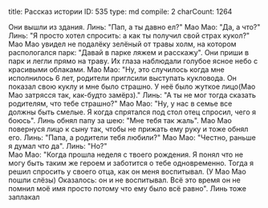 title:          Рассказ истории
ID:             535
type:           md
compile:        2
charCount:      1264


Они вышли из здания.
Линь: "Пап, а ты давно ел?"
Мао Мао: "Да, а что?"
Линь: "Я просто хотел спросить: а как ты получил свой страх кукол?"
Мао Мао увидел не подалёку зелёный от травы холм, на котором распологался парк: "Давай в парке ляжем и расскажу".
Они приши в парк и легли прямо на траву. Их глаза наблюдали голубое ясное небо с красивыми облаками.
Мао Мао: "Ну, это случилось когда мне исполнилось 6 лет, родители приглсили выступать кукловода. Он показал свою куклу и мне было страшно. У неё было жуткое лицо(Мао Мао затрясся так, как-будто замёрз)."
Линь: "А ты не мог тогда сказать родителям, что тебе страшно?"
Мао Мао: "Ну, у нас в семье все должны быть смелые. Я когда спрятался под стол отец спросил, чего я боюсь".
Линь обнял папу за шею: "Мне тебя так жаль".
Мао Мао повернуся лицо к сыну так, чтобы не прижать ему руку и тоже обнял его.
Линь: "Папа, а родители тебя любили?"
Мао Мао: "Честно, раньше я думал что да".
Линь: "Но?"  
Мао Мао: "Когда прошла неделя с твоего рождения. Я понял что не могу быть таким же героем и заботится о тебе одновременно. Тогда я решил спросить у своего отца, как он меня воспитывал. (У Мао Мао пошли слёзы) Оказалось: он и не воспитывал. Всё это время он не помнил моё имя просто потому что ему было всё равно".
Линь тоже заплакал